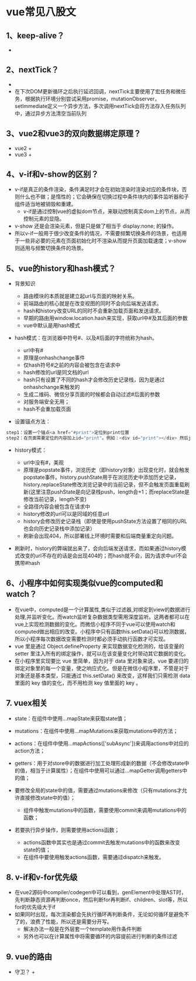 # vue常见八股文

## 1、keep-alive？
+ 

## 2、nextTick？

+ 
+ 在下次DOM更新循环之后执行延迟回调，nextTick主要使用了宏任务和微任务，根据执行环境分别尝试采用promise，mutationObserver，setImmediate定义一个异步方法，多次调用nextTick会将方法存入任务队列中，通过异步方法清空当前队列

## 3、vue2和vue3的双向数据绑定原理？
+ vue2
  + 
+ vue3
  + 

## 4、v-if和v-show的区别？
+ v-if是真正的条件渲染，条件满足时才会在初始渲染时渲染对应的条件块，否则什么也不做；是惰性的；它会确保在切换过程中条件块内的事件监听器和子组件适当地被销毁和重建。
  + v-if是通过控制vue的虚拟dom节点，来联动控制真实dom上的节点，从而控制元素的显隐。
+ v-show 还是会渲染元素，但是只是做了相当于 display:none; 的操作。
+ 所以v-if一般用于很少改变条件的情况，不需要频繁切换条件的场景，也适用于一些非必要的元素在页面初始化时不渲染从而提升页面加载速度；v-show则适用与频繁切换条件的场景。

## 5、vue的history和hash模式？

+ 背景知识
  + 路由模块的本质就是建立起url与页面的映射关系。
  + 前端路由的核心就是在改变视图的同时不会向后端发送请求。
  + hash和history改变URL的同时不会重新加载页面和发送请求。
  + 早期的路由用window.location.hash来实现，获取url中#及其后面的参数
  + vue中默认是用hash模式
  
+ hash模式：在浏览器中符号#、以及#后面的字符统称为hash。
  + url中有#
  + 原理是onhashchange事件
  + 仅hash符号#之前的内容会被包含在请求中
  + hash修改的url是同文档的url
  + hash只有设置了不同的hash才会修改历史记录栈，因为是通过onhashchange来触发的
  + 生成二维码、微信分享页面的时候都会自动过滤#后面的参数
  + 对服务端安全无用；
  + hash不会重加载页面

+ 设置锚点方法：
```js
step1：设置一个锚点<a href="#print">定位到print位置
step2：在页面需要定位的内容加上id="print"。例如：<div id="print"></div> 然后js操作该id
```

+ history模式：
  + url中没有#，美观
  + 原理是popstate事件，浏览历史（即history对象）出现变化时，就会触发popstate事件。history.pushState用于在浏览历史中添加历史记录，history.replaceState修改浏览记录中的当前记录，但不会触发页面重载刷新(这里注意pushState是向记录栈push，length会+1；而replaceState是修改当前记录，length不变)
  + 全路径内容会被包含在请求中
  + history修改的url可以是同域的任意url
  + history会修改历史记录栈（即使是使用pushState方法设置了相同的URL也会向历史记录栈中添加记录）
  + 刷新会出现404，所以部署线上环境时需要和后端商量重定向问题。

+ 刷新时，history的弊端就出来了，会向后端发送请求，而如果通过history模式改变的url不存在的话是会出现404的；而hash就不会，因为请求中url不会携带#hash

## 6、小程序中如何实现类似vue的computed和watch？
+ 在vue中，computed是一个计算属性,类似于过滤器,对绑定到view的数据进行处理,并监听变化。而watch监听复杂数据类型需用深度监听。这两者都可以在vue上实现检测数据的变化。而微信小程序不同于vue可以使用watch和computed做出相应的改变。小程序中只有函数this.setData()可以检测数据，所以小程序每次数据改变需要检测时都必须手动执行函数才可实现。
+ vue 里是通过 Object.defineProperty 来实现数据变化检测的，给该变量的 setter 里注入所有的绑定操作，就可以在该变量变化时带动其它数据的变化。
+ 在小程序里实现要比 vue 里简单，因为对于 data 里对象来说，vue 要递归的绑定对象里的每一个变量，使之响应式化。但是在微信小程序里，不管是对于对象还是基本类型，只能通过 this.setData() 来改变，这样我们只需检测 data 里面的 key 值的变化，而不用检测 key 值里面的 key 。

## 7. vuex相关
+ state：在组件中使用...mapState来获取state值；
+ mutations：在组件中使用...mapMutations来获取mutations中的方法；
+ actions：在组件中使用...mapActions(['subAsync'])来调用actions中对应的action方法；
+ getters：用于对store中的数据进行加工处理形成新的数据（不会修改state中的值，相当于计算属性）；在组件中使用可以通过...mapGetter调用getters中的值；

+ 要修改全局的state中的值，需要通过mutations来修改（只有mutations才允许直接修改state中的值）；
  - 组件中触发mutations中的函数，需要使用commit来调用mutations中的函数；
+ 若要执行异步操作，则需要使用actions函数；
  - actions函数中其实也是通过commit去触发mutations中的函数来改变state的值；
  - 在组件中要使用触发actions函数，需要通过dispatch来触发。

## 8. v-if和v-for优先级
+ 在vue2源码中compiler/codegen中可以看到，genElement中处理AST时，先判断静态资源再判断once，然后判断for再判断if、children、slot等，所以for的优先级大于if
+ 如果同时出现，每次渲染都会先执行循环再判断条件，无论如何循环是避免不了的，浪费了性能，所以还是需要分开写。
  - 解决办法一般是在外层套一个template用作条件判断
  - 另外也可以在计算属性中将需要循环的内容提前进行判断的条件过滤

## 9. vue的路由
+ 守卫？
  + 